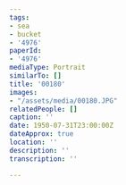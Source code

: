 ```yaml
---
tags:
- sea
- bucket
- '4976'
paperId:
- '4976'
mediaType: Portrait
similarTo: []
title: '00180'
images:
- "/assets/media/00180.JPG"
relatedPeople: []
caption: ''
date: 1950-07-31T23:00:00Z
dateApprox: true
location: ''
description: ''
transcription: ''

---
```

